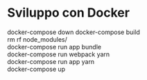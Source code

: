 # Sviluppo con Docker

docker-compose down
docker-compose build  
rm rf node_modules/  
docker-compose run app bundle  
docker-compose run webpack yarn    
docker-compose run app yarn  
docker-compose up  